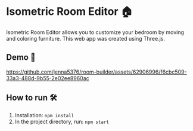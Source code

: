 # Isometric Room Editor 🏠

Isometric Room Editor allows you to customize your bedroom by moving and coloring furniture. This web app was created using Three.js.

## Demo :popcorn: 

https://github.com/jenna5376/room-builder/assets/62906996/f6cbc509-33a3-488d-9b55-2e02ee8960ac

## How to run 🛠
1. Installation: `npm install`
2. In the project directory, run: `npm start`
